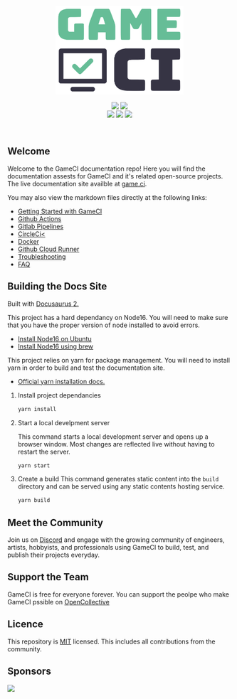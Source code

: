 <p align="center">
  <img height=200px src="static/assets/images/logo-cropped.png">
<p>

<p align="center">
  <a href="https://discord.com/invite/WyPN5r9">
    <img src="https://img.shields.io/badge/Discord-5865F2?style=for-the-badge&logo=discord&logoColor=white"></a>
  <a href="https://opencollective.com/game-ci">
    <img src="https://img.shields.io/badge/OpenCollective-1F87FF?style=for-the-badge&logo=OpenCollective&logoColor=white"></a> <br>
  <img src="https://img.shields.io/github/license/game-ci/documentation.svg">
  <img src="https://img.shields.io/github/stars/game-ci/documentation.svg">
  <img src="https://img.shields.io/github/last-commit/game-ci/documentation.svg">
<p>

<br>

## Welcome

Welcome to the GameCI documentation repo! Here you will find the documentation assests for GameCI
and it's related open-source projects. The live documentation site availble at
<a  href="https://game.ci">game.ci</a>.

You may also view the markdown files directly at the following links:

- [Getting Started with GameCI](docs/02-getting-started)
- [Github Actions](docs/03-github)
- [Gitlab Pipelines](docs/05-gitlab)
- [CircleCi<](docs/11-circleci)
- [Docker](docs/08-docker)
- [Github Cloud Runner](docs/03-github-cloud-runner)
- [Troubleshooting](docs/09-troubleshooting)
- [FAQ](docs/10-faq)

## Building the Docs Site

Built with [Docusaurus 2.](https://docusaurus.io/)

This project has a hard dependancy on Node16. You will need to make sure that you have the proper
version of node installed to avoid errors.

- [Install Node16 on Ubuntu](https://joshtronic.com/2021/05/09/how-to-install-nodejs-16-on-ubuntu-2004-lts/)
- [Install Node16 using brew](https://apple.stackexchange.com/a/207883)

This project relies on yarn for package management. You will need to install yarn in order to build
and test the documentation site.

- [Official yarn installation docs.](https://classic.yarnpkg.com/lang/en/docs/install)

1.  Install project dependancies

    ```bash
    yarn install
    ```

2.  Start a local develpment server

    This command starts a local development server and opens up a browser window. Most changes are
    reflected live without having to restart the server.

    ```bash
    yarn start
    ```

3.  Create a build This command generates static content into the `build` directory and can be
    served using any static contents hosting service.

    ```bash
    yarn build
    ```

## Meet the Community

Join us on [Discord](https://game.ci/discord) and engage with the growing community of engineers,
artists, hobbyists, and professionals using GameCI to build, test, and publish their projects
everyday.

## Support the Team

GameCI is free for everyone forever. You can support the peolpe who make GameCI pssible on
[OpenCollective](https://opencollective.com/game-ci)

## Licence

This repository is [MIT](./LICENSE) licensed. This includes all contributions from the community.

## Sponsors

<img src="https://img.shields.io/badge/Vercel-000000?style=for-the-badge&logo=vercel&logoColor=white" href="https://vercel.com?utm_source=game-ci">
